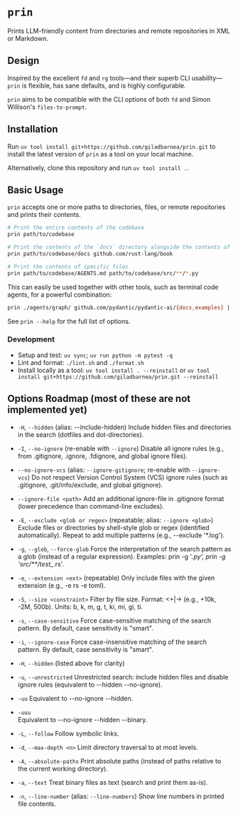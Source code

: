 # `prin`

Prints LLM-friendly content from directories and remote repositories in XML or Markdown.

## Design

Inspired by the excellent `fd` and `rg` tools—and their superb CLI usability—`prin` is flexible, has sane defaults, and is highly configurable.

`prin` aims to be compatible with the CLI options of both `fd` and Simon Willison's `files-to-prompt`.

## Installation

Run `uv tool install git+https://github.com/giladbarnea/prin.git` to install the latest version of `prin` as a tool on your local machine.

Alternatively, clone this repository and run `uv tool install .`.

## Basic Usage

`prin` accepts one or more paths to directories, files, or remote repositories and prints their contents.

```sh
# Print the entire contents of the codebase
prin path/to/codebase

# Print the contents of the `docs` directory alongside the contents of the `rust-lang/book` remote repository
prin path/to/codebase/docs github.com/rust-lang/book

# Print the contents of specific files
prin path/to/codebase/AGENTS.md path/to/codebase/src/**/*.py
```

This can easily be used together with other tools, such as terminal code agents, for a powerful combination:

```sh
prin ./agents/graph/ github.com/pydantic/pydantic-ai/{docs,examples} | claude -p "The graphs are not wired right. Fix them."
```

See `prin --help` for the full list of options.


### Development
- Setup and test: `uv sync`; `uv run python -m pytest -q`
- Lint and format: `./lint.sh` and `./format.sh`
- Install locally as a tool: `uv tool install . --reinstall` or `uv tool install git+https://github.com/giladbarnea/prin.git --reinstall`

## Options Roadmap (most of these are not implemented yet)

- `-H`, `--hidden` (alias: --include-hidden)
Include hidden files and directories in the search (dotfiles and dot-directories).

- `-I`, `--no-ignore` (re-enable with `--ignore`)
Disable all ignore rules (e.g., from .gitignore, .ignore, .fdignore, and global ignore files).

- `--no-ignore-vcs` (alias: `--ignore-gitignore`; re-enable with `--ignore-vcs`)
Do not respect Version Control System (VCS) ignore rules (such as .gitignore, .git/info/exclude, and global gitignore).

- `--ignore-file <path>`
Add an additional ignore-file in .gitignore format (lower precedence than command-line excludes).

- `-E`, `--exclude <glob or regex>` (repeatable; alias: `--ignore <glob>`)
Exclude files or directories by shell-style glob or regex (identified automatically). Repeat to add multiple patterns (e.g., --exclude '*.log').

- `-g`, `--glob`, `--force-glob`
Force the interpretation of the search pattern as a glob (instead of a regular expression).
Examples: prin -g '*.py', prin -g 'src/**/test_*.rs'.

- `-e`, `--extension <ext>` (repeatable)
Only include files with the given extension (e.g., -e rs -e toml).

- `-S`, `--size <constraint>`
Filter by file size. Format: <+|-><NUM><UNIT> (e.g., +10k, -2M, 500b). Units: b, k, m, g, t, ki, mi, gi, ti.

- `-s`, `--case-sensitive`
Force case-sensitive matching of the search pattern. By default, case sensitivity is "smart".

- `-i`, `--ignore-case`
Force case-insensitive matching of the search pattern. By default, case sensitivity is "smart".

- `-H`, `--hidden` (listed above for clarity)

- `-u`, `--unrestricted`
Unrestricted search: include hidden files and disable ignore rules (equivalent to --hidden --no-ignore).

- `-uu`
Equivalent to --no-ignore --hidden.

- `-uuu`	
Equivalent to --no-ignore --hidden --binary.

- `-L`, `--follow`
Follow symbolic links.

- `-d`, `--max-depth <n>`
Limit directory traversal to at most <n> levels.

- `-A`, `--absolute-paths`
Print absolute paths (instead of paths relative to the current working directory).

- `-a`, `--text`
Treat binary files as text (search and print them as-is).

- `-n`, `--line-number` (alias: `--line-numbers`)
Show line numbers in printed file contents.
